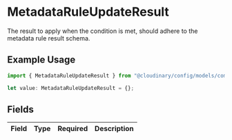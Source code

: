 # MetadataRuleUpdateResult

The result to apply when the condition is met, should adhere to the metadata rule result schema.

## Example Usage

```typescript
import { MetadataRuleUpdateResult } from "@cloudinary/config/models/components";

let value: MetadataRuleUpdateResult = {};
```

## Fields

| Field       | Type        | Required    | Description |
| ----------- | ----------- | ----------- | ----------- |